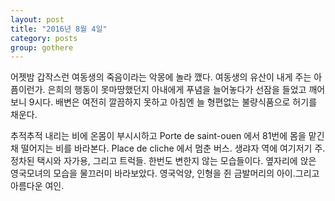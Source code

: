 ```yaml
---
layout: post
title: "2016년 8월 4일"
category: posts
group: gothere
---
```


어젯밤 갑작스런 여동생의 죽음이라는 악몽에 놀라 깼다. 여동생의 유산이 내게 주는 아픔이런가.
은희의 행동이 못마땅했던지 아내에게 푸념을 늘어놓다가 선잠을 들었고 깨어보니 9시다.
배변은 여전히 깔끔하지 못하고 아침엔 늘 형편없는 불량식품으로 허기를 채운다.

추적추적 내리는 비에 온몸이 부시시하고
Porte de saint-ouen 에서 81번에 몸을 맡긴 채
떨어지는 비를 바라본다.
Place de cliche 에서 멈춘 버스.
생랴자 역에 여기저기 주.정차된 택시와 자가용, 그리고 트럭들.
한번도 변한지 않는 모습들이다.
옆자리에 앉은 영국모녀의 모습을 물끄러미 바라보았다.
영국억양, 인형을 쥔 금발머리의 아이.그리고 아름다운 여인.


